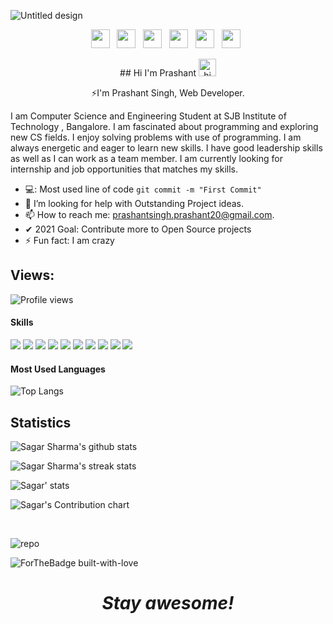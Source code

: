 ![Untitled design](https://user-images.githubusercontent.com/68744875/113280906-8d9c9900-9302-11eb-9eed-38806a6171d8.png)

<p align="center">
<a href="https://www.facebook.com/profile.php?id=100008141718031"><img height="30" src="https://github.com/stephenajulu/stephenajulu/blob/master/images/icons/facebook-square-brands.svg"></a>&nbsp;&nbsp;
<a href="https://twitter.com/prashan25885238"><img height="30" src="https://github.com/stephenajulu/stephenajulu/blob/master/images/icons/twitter-square-brands.svg"></a>&nbsp;&nbsp;
<a href="https://www.instagram.com/_prashant.singh_/"><img height="30" src="https://github.com/stephenajulu/stephenajulu/blob/master/images/icons/instagram-square-brands.svg"></a>&nbsp;&nbsp;
<a href="https://www.linkedin.com/in/"><img height="30" src="https://github.com/stephenajulu/stephenajulu/blob/master/images/icons/linkedin-brands.svg"></a>&nbsp;&nbsp;
<a href="https://github.com/prashantsingh20"><img height="30" src="https://github.com/stephenajulu/stephenajulu/blob/master/images/icons/github-square-brands.svg"></a>&nbsp;&nbsp;
<a href="mailto:prashantprasar1@outlook.com"><img height="30" src="https://github.com/stephenajulu/stephenajulu/blob/master/images/icons/envelope-square-solid.svg"></a>&nbsp;&nbsp;
</p>
<p align='center'>
## Hi I'm Prashant <img src="https://user-images.githubusercontent.com/1303154/88677602-1635ba80-d120-11ea-84d8-d263ba5fc3c0.gif" width="28px" alt="hi">
</p>
<p align='center'>
⚡I'm Prashant Singh, Web Developer.
</p>
<p> I am Computer Science and Engineering Student at SJB Institute of Technology , Bangalore. I am fascinated about programming and exploring new CS fields. I enjoy solving problems with use of programming. I am always energetic and eager to learn new skills. I have good leadership skills as well as I can work as a team member. I am currently looking for internship and job opportunities that matches my skills. </p>

- 💻: Most used line of code `git commit -m "First Commit"`
- 🤔 I’m looking for help with Outstanding Project ideas.
- 📫 How to reach me: prashantsingh.prashant20@gmail.com.
- ✔ 2021 Goal: Contribute more to Open Source projects
- ⚡ Fun fact: I am crazy

## Views: 
![Profile views](https://profile-counter.glitch.me/prashantsingh20/count.svg)

####  Skills
<p float="left">
<img src="https://img.shields.io/badge/HTML5-E34F26?style=for-the-badge&logo=html5&logoColor=white" />
<img src="https://img.shields.io/badge/CSS3-1572B6?style=for-the-badge&logo=css3&logoColor=white" />
<img src="https://img.shields.io/badge/Javascript-323330?style=for-the-badge&logo=javascript&logoColor=F7DF1E" />
<img src="https://img.shields.io/badge/Node.js-43853D?style=for-the-badge&logo=node.js&logoColor=white" />
<img src="https://img.shields.io/badge/Express.js-404D59?style=for-the-badge" />
<img src="https://img.shields.io/badge/jQuery-0769AD?style=for-the-badge&logo=jquery&logoColor=white" />
<img src="https://img.shields.io/badge/Bootstrap-563D7C?style=for-the-badge&logo=bootstrap&logoColor=white">
<img src="https://img.shields.io/badge/MongoDB-4EA94B?style=for-the-badge&logo=mongodb&logoColor=white">
<img src="https://img.shields.io/badge/Python-3776AB?style=for-the-badge&logo=python&logoColor=white">
<img src="https://img.shields.io/badge/Git-F05032?style=for-the-badge&logo=git&logoColor=white">
</p>

#### Most Used Languages

![Top Langs](https://github-readme-stats.vercel.app/api/top-langs/?username=prashantsingh20&theme=chartreuse-dark&layout=compact)

## Statistics 
![Sagar Sharma's github stats](https://github-readme-stats.vercel.app/api?username=prashantsingh20&theme=blue-green)

![Sagar Sharma's streak stats](https://github-readme-streak-stats.herokuapp.com/?user=prashantsingh20&theme=blue-green)

![Sagar' stats](https://github-profile-trophy.vercel.app/?username=prashantsingh20&row=1)

![Sagar's Contribution chart](https://activity-graph.herokuapp.com/graph?username=prashantsingh20&theme=react-dark)

<br>

![repo](https://github-readme-stats.vercel.app/api/pin?username=prashantsingh20&repo=Gradients-Palette&title_color=fff&icon_color=f9f9f9&text_color=9f9f9f&bg_color=151515)

![ForTheBadge built-with-love](https://forthebadge.com/images/badges/built-with-love.svg)

<h1 align='center'><i>Stay awesome!</i></h1>

